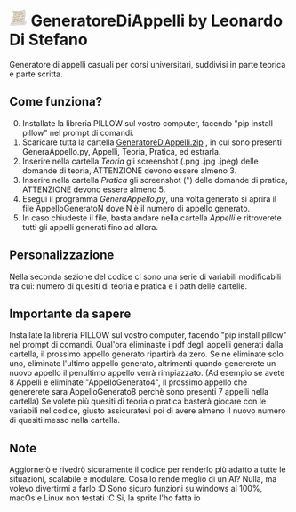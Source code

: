 # ![Generatore di Appelli](https://github.com/Disti3045/GeneratoreDiAppelli/blob/main/GeneratoreDiAppelli.png?raw=true) GeneratoreDiAppelli by Leonardo Di Stefano
Generatore di appelli casuali per corsi universitari, suddivisi in parte teorica e parte scritta.

## Come funziona?
0. Installate la libreria PILLOW sul vostro computer, facendo "pip install pillow" nel prompt di comandi.
2. Scaricare tutta la cartella [GeneratoreDiAppelli.zip](https://github.com/Disti3045/GeneratoreDiAppelli/blob/main/GeneratoreDiAppelli.zip?raw=true)
, in cui sono presenti GeneraAppello.py, Appelli, Teoria, Pratica, ed estrarla.
3. Inserire nella cartella *Teoria* gli screenshot (.png .jpg .jpeg) delle domande di teoria, ATTENZIONE devono essere almeno 3.
4. Inserire nella cartella *Pratica* gli screenshot (") delle domande di pratica, ATTENZIONE devono essere almeno 5.
5. Esegui il programma *GeneraAppello.py*, una volta generato si aprira il file AppelloGeneratoN dove N è il numero di appello generato.
6. In caso chiudeste il file, basta andare nella cartella *Appelli* e ritroverete tutti gli appelli generati fino ad allora.

## Personalizzazione
Nella seconda sezione del codice ci sono una serie di variabili modificabili tra cui: numero di quesiti di teoria e pratica e i path delle cartelle.

## Importante da sapere
Installate la libreria PILLOW sul vostro computer, facendo "pip install pillow" nel prompt di comandi.
Qual'ora eliminaste i pdf degli appelli generati dalla cartella, il prossimo appello generato ripartirà da zero. Se ne eliminate solo uno, eliminate l'ultimo appello generato, altrimenti quando genererete un nuovo appello il penultimo appello verrà rimpiazzato. (Ad esempio se avete 8 Appelli e eliminate "AppelloGenerato4", il prossimo appello che genererete sara AppelloGenerato8 perchè sono presenti 7 appelli nella cartella)
Se volete più quesiti di teoria o pratica basterà giocare con le variabili nel codice, giusto assicuratevi poi di avere almeno il nuovo numero di quesiti messo nella cartella.

## Note
Aggiornerò e rivedrò sicuramente il codice per renderlo più adatto a tutte le situazioni, scalabile e modulare.
Cosa lo rende meglio di un AI? Nulla, ma volevo divertirmi a farlo :D
Sono sicuro funzioni su windows al 100%, macOs e Linux non testati :C
Si, la sprite l'ho fatta io
